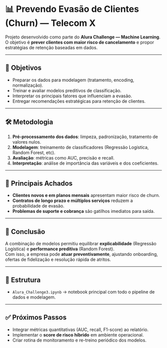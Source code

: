 # 📊 Prevendo Evasão de Clientes (Churn) — Telecom X  

Projeto desenvolvido como parte do **Alura Challenge — Machine Learning**.  
O objetivo é **prever clientes com maior risco de cancelamento** e propor estratégias de retenção baseadas em dados.  

---

## 🎯 Objetivos  
- Preparar os dados para modelagem (tratamento, encoding, normalização).  
- Treinar e avaliar modelos preditivos de classificação.  
- Interpretar os principais fatores que influenciam a evasão.  
- Entregar recomendações estratégicas para retenção de clientes.  

---

## 🛠️ Metodologia  
1. **Pré-processamento dos dados**: limpeza, padronização, tratamento de valores nulos.  
2. **Modelagem**: treinamento de classificadores (Regressão Logística, Random Forest, etc).  
3. **Avaliação**: métricas como AUC, precisão e recall.  
4. **Interpretação**: análise de importância das variáveis e dos coeficientes.  

---

## 🔑 Principais Achados  
- **Clientes novos e em planos mensais** apresentam maior risco de churn.  
- **Contratos de longo prazo e múltiplos serviços** reduzem a probabilidade de evasão.  
- **Problemas de suporte e cobrança** são gatilhos imediatos para saída.  

---

## 🚀 Conclusão  
A combinação de modelos permitiu equilibrar **explicabilidade** (Regressão Logística) e **performance preditiva** (Random Forest).  
Com isso, a empresa pode **atuar preventivamente**, ajustando onboarding, ofertas de fidelização e resolução rápida de atritos.  

---

## 📂 Estrutura  
- `Alura_Challenge3.ipynb` → notebook principal com todo o pipeline de dados e modelagem.  

---

## ✅ Próximos Passos  
- Integrar métricas quantitativas (AUC, recall, F1-score) ao relatório.  
- Implementar o **score de risco híbrido** em ambiente operacional.  
- Criar rotina de monitoramento e re-treino periódico dos modelos.  

